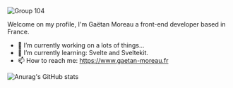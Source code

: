 ![Group 104](https://user-images.githubusercontent.com/44983598/194547219-8b341a52-8f61-494f-a8de-2f3423359c0d.png)

Welcome on my profile, I'm Gaëtan Moreau a front-end developer based in France.

- 🔭 I’m currently working on a lots of things...
- 🌱 I’m currently learning: Svelte and Sveltekit.
- 📫 How to reach me: https://www.gaetan-moreau.fr
  
![Anurag's GitHub stats](https://github-readme-stats.vercel.app/api?username=GaetanMoreau&show_icons=true&theme=highcontrast)


